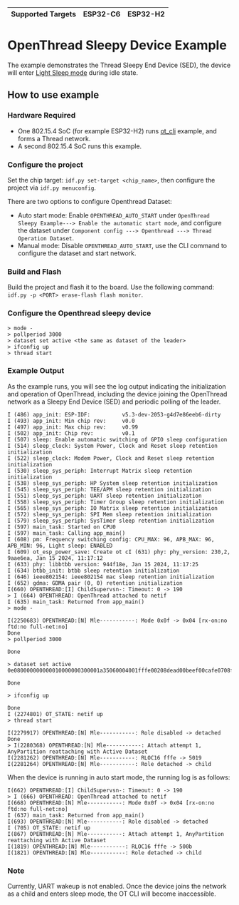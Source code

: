 | Supported Targets | ESP32-C6 | ESP32-H2 |
| ----------------- | -------- | -------- |
# OpenThread Sleepy Device Example

The example demonstrates the Thread Sleepy End Device (SED), the device will enter [Light Sleep mode](https://docs.espressif.com/projects/esp-idf/en/latest/esp32h2/api-reference/system/sleep_modes.html#sleep-modes) during idle state.
## How to use example

### Hardware Required
* One 802.15.4 SoC (for example ESP32-H2) runs [ot_cli](../../ot_cli/) example, and forms a Thread network.
* A second 802.15.4 SoC runs this example.

### Configure the project

Set the chip target: `idf.py set-target <chip_name>`, then configure the project via `idf.py menuconfig`.

There are two options to configure Openthread Dataset:

* Auto start mode: Enable `OPENTHREAD_AUTO_START` under `OpenThread Sleepy Example---> Enable the automatic start mode`, and configure the dataset under `Component config ---> Openthread ---> Thread Operation Dataset`.
* Manual mode: Disable `OPENTHREAD_AUTO_START`, use the CLI command to configure the dataset and start network.

### Build and Flash

Build the project and flash it to the board. Use the following command: `idf.py -p <PORT> erase-flash flash monitor`.

### Configure the Openthread sleepy device
```
> mode -
> pollperiod 3000
> dataset set active <the same as dataset of the leader>
> ifconfig up
> thread start
```

### Example Output

As the example runs, you will see the log output indicating the initialization and operation of OpenThread, including the device joining the OpenThread network as a Sleepy End Device (SED) and periodic polling of the leader.

```
I (486) app_init: ESP-IDF:          v5.3-dev-2053-g4d7e86eeb6-dirty
I (493) app_init: Min chip rev:     v0.0
I (497) app_init: Max chip rev:     v0.99
I (502) app_init: Chip rev:         v0.1
I (507) sleep: Enable automatic switching of GPIO sleep configuration
I (514) sleep_clock: System Power, Clock and Reset sleep retention initialization
I (522) sleep_clock: Modem Power, Clock and Reset sleep retention initialization
I (530) sleep_sys_periph: Interrupt Matrix sleep retention initialization
I (538) sleep_sys_periph: HP System sleep retention initialization
I (545) sleep_sys_periph: TEE/APM sleep retention initialization
I (551) sleep_sys_periph: UART sleep retention initialization
I (558) sleep_sys_periph: Timer Group sleep retention initialization
I (565) sleep_sys_periph: IO Matrix sleep retention initialization
I (572) sleep_sys_periph: SPI Mem sleep retention initialization
I (579) sleep_sys_periph: SysTimer sleep retention initialization
I (597) main_task: Started on CPU0
I (597) main_task: Calling app_main()
I (608) pm: Frequency switching config: CPU_MAX: 96, APB_MAX: 96, APB_MIN: 96, Light sleep: ENABLED
I (609) ot_esp_power_save: Create ot cI (631) phy: phy_version: 230,2, 9aae6ea, Jan 15 2024, 11:17:12
I (633) phy: libbtbb version: 944f18e, Jan 15 2024, 11:17:25
I (634) btbb_init: btbb sleep retention initialization
I (646) ieee802154: ieee802154 mac sleep retention initialization
I (652) gdma: GDMA pair (0, 0) retention initialization
I(660) OPENTHREAD:[I] ChildSupervsn-: Timeout: 0 -> 190
> I (664) OPENTHREAD: OpenThread attached to netif
I (635) main_task: Returned from app_main()
> mode -

I(2250683) OPENTHREAD:[N] Mle-----------: Mode 0x0f -> 0x04 [rx-on:no ftd:no full-net:no]
Done
> pollperiod 3000

Done

> dataset set active 0e080000000000010000000300001a35060004001fffe00208dead00beef00cafe0708fd000db800a00000051000112233445566778899aabbccdd0000030e4f70656e5468726561642d455350010212340410104810e2315100afd6bc9215a6bfac530c0402a0f7f8

Done

> ifconfig up

Done
I (2274801) OT_STATE: netif up
> thread start

I(2279917) OPENTHREAD:[N] Mle-----------: Role disabled -> detached
Done
> I(2280368) OPENTHREAD:[N] Mle-----------: Attach attempt 1, AnyPartition reattaching with Active Dataset
I(2281262) OPENTHREAD:[N] Mle-----------: RLOC16 fffe -> 5019
I(2281264) OPENTHREAD:[N] Mle-----------: Role detached -> child

```

When the device is running in auto start mode, the running log is as follows:

```
I(662) OPENTHREAD:[I] ChildSupervsn-: Timeout: 0 -> 190
> I (666) OPENTHREAD: OpenThread attached to netif
I(668) OPENTHREAD:[N] Mle-----------: Mode 0x0f -> 0x04 [rx-on:no ftd:no full-net:no]
I (637) main_task: Returned from app_main()
I(693) OPENTHREAD:[N] Mle-----------: Role disabled -> detached
I (705) OT_STATE: netif up
I(867) OPENTHREAD:[N] Mle-----------: Attach attempt 1, AnyPartition reattaching with Active Dataset
I(1819) OPENTHREAD:[N] Mle-----------: RLOC16 fffe -> 500b
I(1821) OPENTHREAD:[N] Mle-----------: Role detached -> child
```
### Note
Currently, UART wakeup is not enabled. Once the device joins the network as a child and enters sleep mode, the OT CLI will become inaccessible.

